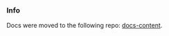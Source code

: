 ### Info

Docs were moved to the following repo: [docs-content](https://github.com/GetStream/docs-content).
